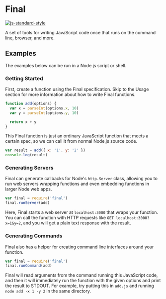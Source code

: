 # Final
[![js-standard-style](https://img.shields.io/badge/code%20style-standard-brightgreen.svg)](http://standardjs.com/)

A set of tools for writing JavaScript code once that runs on the command line, browser, and more.

## Examples
The examples below can be run in a Node.js script or shell.

### Getting Started
First, create a function using the Final specification. Skip to the Usage section for more information about how to write Final functions.
```javascript
function add(options) {
  var x = parseInt(options.x, 10)
  var y = parseInt(options.y, 10)

  return x + y
}
```
This Final function is just an ordinary JavaScript function that meets a certain spec, so we can call it from normal Node.js source code.
```javascript
var result = add({ x: '1', y: '2' })
console.log(result)
```

### Generating Servers
Final can generate callbacks for Node's `http.Server` class, allowing you to run web servers wrapping functions and even embedding functions in larger Node web apps.
```javascript
var final = require('final')
final.runServer(add)
```
Here, Final starts a web server at `localhost:3000` that wraps your function. You can call the function with HTTP requests like `GET localhost:3000?x=1&y=2`, and you will get a plain text response with the result.

### Generating Commands
Final also has a helper for creating command line interfaces around your
function.
```javascript
var final = require('final')
final.runCommand(add)
```
Final will read arguments from the command running this JavaScript code, and
then it will immediately run the function with the given options and print the
result to STDOUT. For example, try putting this in `add.js` and running
`node add -x 1 -y 2` in the same directory.
